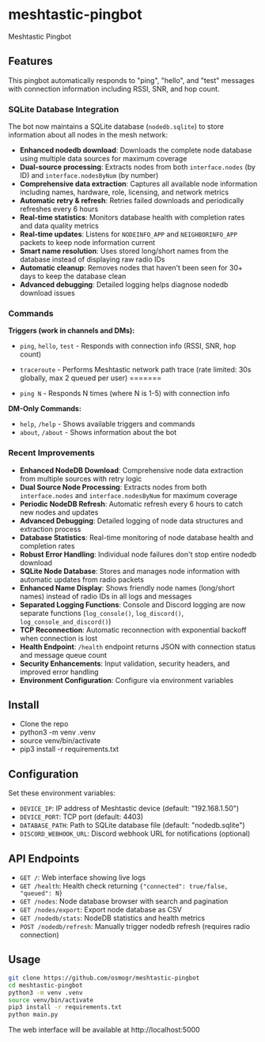 # meshtastic-pingbot
Meshtastic Pingbot

## Features

This pingbot automatically responds to "ping", "hello", and "test" messages with connection information including RSSI, SNR, and hop count.

### SQLite Database Integration

The bot now maintains a SQLite database (`nodedb.sqlite`) to store information about all nodes in the mesh network:

- **Enhanced nodedb download**: Downloads the complete node database using multiple data sources for maximum coverage
- **Dual-source processing**: Extracts nodes from both `interface.nodes` (by ID) and `interface.nodesByNum` (by number)
- **Comprehensive data extraction**: Captures all available node information including names, hardware, role, licensing, and network metrics
- **Automatic retry & refresh**: Retries failed downloads and periodically refreshes every 6 hours
- **Real-time statistics**: Monitors database health with completion rates and data quality metrics
- **Real-time updates**: Listens for `NODEINFO_APP` and `NEIGHBORINFO_APP` packets to keep node information current
- **Smart name resolution**: Uses stored long/short names from the database instead of displaying raw radio IDs
- **Automatic cleanup**: Removes nodes that haven't been seen for 30+ days to keep the database clean
- **Advanced debugging**: Detailed logging helps diagnose nodedb download issues

### Commands

**Triggers (work in channels and DMs):**
- `ping`, `hello`, `test` - Responds with connection info (RSSI, SNR, hop count)

- `traceroute` - Performs Meshtastic network path trace (rate limited: 30s globally, max 2 queued per user)
=======
- `ping N` - Responds N times (where N is 1-5) with connection info

**DM-Only Commands:**
- `help`, `/help` - Shows available triggers and commands
- `about`, `/about` - Shows information about the bot

### Recent Improvements

- **Enhanced NodeDB Download**: Comprehensive node data extraction from multiple sources with retry logic
- **Dual Source Node Processing**: Extracts nodes from both `interface.nodes` and `interface.nodesByNum` for maximum coverage
- **Periodic NodeDB Refresh**: Automatic refresh every 6 hours to catch new nodes and updates
- **Advanced Debugging**: Detailed logging of node data structures and extraction process
- **Database Statistics**: Real-time monitoring of node database health and completion rates
- **Robust Error Handling**: Individual node failures don't stop entire nodedb download
- **SQLite Node Database**: Stores and manages node information with automatic updates from radio packets
- **Enhanced Name Display**: Shows friendly node names (long/short names) instead of radio IDs in all logs and messages
- **Separated Logging Functions**: Console and Discord logging are now separate functions (`log_console()`, `log_discord()`, `log_console_and_discord()`)
- **TCP Reconnection**: Automatic reconnection with exponential backoff when connection is lost
- **Health Endpoint**: `/health` endpoint returns JSON with connection status and message queue count
- **Security Enhancements**: Input validation, security headers, and improved error handling
- **Environment Configuration**: Configure via environment variables

## Install
- Clone the repo
- python3 -m venv .venv
- source venv/bin/activate
- pip3 install -r requirements.txt
 
## Configuration
Set these environment variables:
- `DEVICE_IP`: IP address of Meshtastic device (default: "192.168.1.50")
- `DEVICE_PORT`: TCP port (default: 4403) 
- `DATABASE_PATH`: Path to SQLite database file (default: "nodedb.sqlite")
- `DISCORD_WEBHOOK_URL`: Discord webhook URL for notifications (optional)

## API Endpoints
- `GET /`: Web interface showing live logs
- `GET /health`: Health check returning `{"connected": true/false, "queued": N}`
- `GET /nodes`: Node database browser with search and pagination
- `GET /nodes/export`: Export node database as CSV
- `GET /nodedb/stats`: NodeDB statistics and health metrics
- `POST /nodedb/refresh`: Manually trigger nodedb refresh (requires radio connection)

## Usage
```bash
git clone https://github.com/osmogr/meshtastic-pingbot
cd meshtastic-pingbot
python3 -m venv .venv
source venv/bin/activate
pip3 install -r requirements.txt
python main.py
```

The web interface will be available at http://localhost:5000
